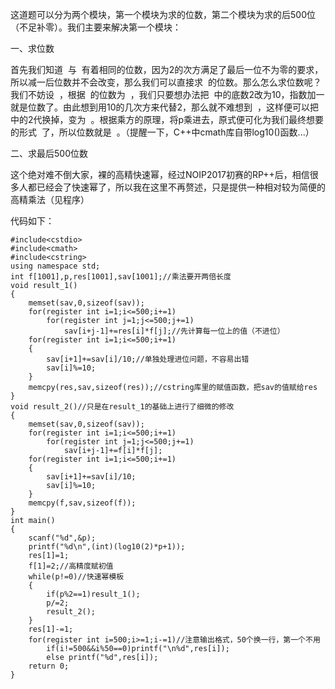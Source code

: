 <p>这道题可以分为两个模块，第一个模块为求的位数，第二个模块为求的后500位（不足补零）。我们主要来解决第一个模块：</p>
<p>一、求位数</p>
<p>首先我们知道 <img src="https://cdn.luogu.com.cn/upload/pic/9649.png" alt=""> 与 <img src="https://cdn.luogu.com.cn/upload/pic/9650.png" alt=""> 有着相同的位数，因为2的次方满足了最后一位不为零的要求，所以减一后位数并不会改变，那么我们可以直接求 <img src="https://cdn.luogu.com.cn/upload/pic/9650.png" alt=""> 的位数。那么怎么求位数呢？我们不妨设 <img src="https://cdn.luogu.com.cn/upload/pic/9651.png" alt=""> ，根据 <img src="https://cdn.luogu.com.cn/upload/pic/9652.png" alt=""> 的位数为 <img src="https://cdn.luogu.com.cn/upload/pic/9653.png" alt=""> ，我们只要想办法把 <img src="https://cdn.luogu.com.cn/upload/pic/9651.png" alt=""> 中的底数2改为10，指数加一就是位数了。由此想到用10的几次方来代替2，那么就不难想到 <img src="https://cdn.luogu.com.cn/upload/pic/9654.png" alt=""> ，这样便可以把 <img src="https://cdn.luogu.com.cn/upload/pic/9651.png" alt=""> 中的2代换掉，变为 <img src="https://cdn.luogu.com.cn/upload/pic/9655.png" alt=""> 。根据乘方的原理，将p乘进去，原式便可化为我们最终想要的形式 <img src="https://cdn.luogu.com.cn/upload/pic/9656.png" alt=""> 了，所以位数就是 <img src="https://cdn.luogu.com.cn/upload/pic/9657.png" alt=""> 。（提醒一下，C++中cmath库自带log10()函数...）</p>
<p>二、求最后500位数</p>
<p>这个绝对难不倒大家，裸的高精快速幂，经过NOIP2017初赛的RP++后，相信很多人都已经会了快速幂了，所以我在这里不再赘述，只是提供一种相对较为简便的高精乘法（见程序）</p>
<p>代码如下：</p>
<pre><code class="language-cpp" data-rendered-lang="cpp"><span class="hljs-meta">#<span class="hljs-meta-keyword">include</span><span class="hljs-meta-string">&lt;cstdio&gt;</span></span>
<span class="hljs-meta">#<span class="hljs-meta-keyword">include</span><span class="hljs-meta-string">&lt;cmath&gt;</span></span>
<span class="hljs-meta">#<span class="hljs-meta-keyword">include</span><span class="hljs-meta-string">&lt;cstring&gt;</span></span>
<span class="hljs-keyword">using</span> <span class="hljs-keyword">namespace</span> <span class="hljs-built_in">std</span>;
<span class="hljs-keyword">int</span> f[<span class="hljs-number">1001</span>],p,res[<span class="hljs-number">1001</span>],sav[<span class="hljs-number">1001</span>];<span class="hljs-comment">//乘法要开两倍长度</span>
<span class="hljs-function"><span class="hljs-keyword">void</span> <span class="hljs-title">result_1</span><span class="hljs-params">()</span>
</span>{
    <span class="hljs-built_in">memset</span>(sav,<span class="hljs-number">0</span>,<span class="hljs-keyword">sizeof</span>(sav));
    <span class="hljs-keyword">for</span>(<span class="hljs-keyword">register</span> <span class="hljs-keyword">int</span> i=<span class="hljs-number">1</span>;i&lt;=<span class="hljs-number">500</span>;i+=<span class="hljs-number">1</span>)
        <span class="hljs-keyword">for</span>(<span class="hljs-keyword">register</span> <span class="hljs-keyword">int</span> j=<span class="hljs-number">1</span>;j&lt;=<span class="hljs-number">500</span>;j+=<span class="hljs-number">1</span>)
            sav[i+j<span class="hljs-number">-1</span>]+=res[i]*f[j];<span class="hljs-comment">//先计算每一位上的值（不进位）</span>
    <span class="hljs-keyword">for</span>(<span class="hljs-keyword">register</span> <span class="hljs-keyword">int</span> i=<span class="hljs-number">1</span>;i&lt;=<span class="hljs-number">500</span>;i+=<span class="hljs-number">1</span>)
    {
        sav[i+<span class="hljs-number">1</span>]+=sav[i]/<span class="hljs-number">10</span>;<span class="hljs-comment">//单独处理进位问题，不容易出错</span>
        sav[i]%=<span class="hljs-number">10</span>;
    }
    <span class="hljs-built_in">memcpy</span>(res,sav,<span class="hljs-keyword">sizeof</span>(res));<span class="hljs-comment">//cstring库里的赋值函数，把sav的值赋给res</span>
}
<span class="hljs-function"><span class="hljs-keyword">void</span> <span class="hljs-title">result_2</span><span class="hljs-params">()</span><span class="hljs-comment">//只是在result_1的基础上进行了细微的修改</span>
</span>{
    <span class="hljs-built_in">memset</span>(sav,<span class="hljs-number">0</span>,<span class="hljs-keyword">sizeof</span>(sav));
    <span class="hljs-keyword">for</span>(<span class="hljs-keyword">register</span> <span class="hljs-keyword">int</span> i=<span class="hljs-number">1</span>;i&lt;=<span class="hljs-number">500</span>;i+=<span class="hljs-number">1</span>)
        <span class="hljs-keyword">for</span>(<span class="hljs-keyword">register</span> <span class="hljs-keyword">int</span> j=<span class="hljs-number">1</span>;j&lt;=<span class="hljs-number">500</span>;j+=<span class="hljs-number">1</span>)
            sav[i+j<span class="hljs-number">-1</span>]+=f[i]*f[j];
    <span class="hljs-keyword">for</span>(<span class="hljs-keyword">register</span> <span class="hljs-keyword">int</span> i=<span class="hljs-number">1</span>;i&lt;=<span class="hljs-number">500</span>;i+=<span class="hljs-number">1</span>)
    {
        sav[i+<span class="hljs-number">1</span>]+=sav[i]/<span class="hljs-number">10</span>;
        sav[i]%=<span class="hljs-number">10</span>;
    }
    <span class="hljs-built_in">memcpy</span>(f,sav,<span class="hljs-keyword">sizeof</span>(f));
}
<span class="hljs-function"><span class="hljs-keyword">int</span> <span class="hljs-title">main</span><span class="hljs-params">()</span>
</span>{
    <span class="hljs-built_in">scanf</span>(<span class="hljs-string">"%d"</span>,&amp;p);
    <span class="hljs-built_in">printf</span>(<span class="hljs-string">"%d\n"</span>,(<span class="hljs-keyword">int</span>)(<span class="hljs-built_in">log10</span>(<span class="hljs-number">2</span>)*p+<span class="hljs-number">1</span>));
    res[<span class="hljs-number">1</span>]=<span class="hljs-number">1</span>;
    f[<span class="hljs-number">1</span>]=<span class="hljs-number">2</span>;<span class="hljs-comment">//高精度赋初值</span>
    <span class="hljs-keyword">while</span>(p!=<span class="hljs-number">0</span>)<span class="hljs-comment">//快速幂模板</span>
    {
        <span class="hljs-keyword">if</span>(p%<span class="hljs-number">2</span>==<span class="hljs-number">1</span>)result_1();
        p/=<span class="hljs-number">2</span>;
        result_2();
    }
    res[<span class="hljs-number">1</span>]-=<span class="hljs-number">1</span>;
    <span class="hljs-keyword">for</span>(<span class="hljs-keyword">register</span> <span class="hljs-keyword">int</span> i=<span class="hljs-number">500</span>;i&gt;=<span class="hljs-number">1</span>;i-=<span class="hljs-number">1</span>)<span class="hljs-comment">//注意输出格式，50个换一行，第一个不用</span>
        <span class="hljs-keyword">if</span>(i!=<span class="hljs-number">500</span>&amp;&amp;i%<span class="hljs-number">50</span>==<span class="hljs-number">0</span>)<span class="hljs-built_in">printf</span>(<span class="hljs-string">"\n%d"</span>,res[i]);
        <span class="hljs-keyword">else</span> <span class="hljs-built_in">printf</span>(<span class="hljs-string">"%d"</span>,res[i]);
    <span class="hljs-keyword">return</span> <span class="hljs-number">0</span>;
}
</code></pre>
